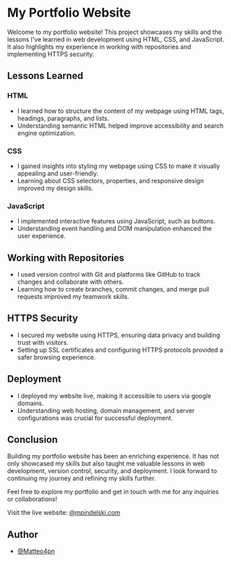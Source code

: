 # My Portfolio Website

Welcome to my portfolio website! This project showcases my skills and the lessons I've learned in web development using HTML, CSS, and JavaScript. It also highlights my experience in working with repositories and implementing HTTPS security.

## Lessons Learned

### HTML
- I learned how to structure the content of my webpage using HTML tags, headings, paragraphs, and lists.
- Understanding semantic HTML helped improve accessibility and search engine optimization.

### CSS
- I gained insights into styling my webpage using CSS to make it visually appealing and user-friendly.
- Learning about CSS selectors, properties, and responsive design improved my design skills.

### JavaScript
- I implemented interactive features using JavaScript, such as buttons.
- Understanding event handling and DOM manipulation enhanced the user experience.

## Working with Repositories

- I used version control with Git and platforms like GitHub to track changes and collaborate with others.
- Learning how to create branches, commit changes, and merge pull requests improved my teamwork skills.

## HTTPS Security

- I secured my website using HTTPS, ensuring data privacy and building trust with visitors.
- Setting up SSL certificates and configuring HTTPS protocols provided a safer browsing experience.

## Deployment

- I deployed my website live, making it accessible to users via google domains.
- Understanding web hosting, domain management, and server configurations was crucial for successful deployment.

## Conclusion

Building my portfolio website has been an enriching experience. It has not only showcased my skills but also taught me valuable lessons in web development, version control, security, and deployment. I look forward to continuing my journey and refining my skills further.

Feel free to explore my portfolio and get in touch with me for any inquiries or collaborations!

Visit the live website: [@mpindelski.com](https://www.mpindelski.com/)

## Author

- [@Matteo4pn](https://github.com/Matteo4pn)

